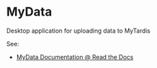 MyData
======

Desktop application for uploading data to MyTardis

See: 
* [MyData Documentation @ Read the Docs](http://mydata.readthedocs.org/en/latest/)
